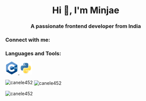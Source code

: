 <h1 align="center">Hi 👋, I'm Minjae</h1>
<h3 align="center">A passionate frontend developer from India</h3>

<h3 align="left">Connect with me:</h3>
<p align="left">
</p>

<h3 align="left">Languages and Tools:</h3>
<p align="left"> <a href="https://www.w3schools.com/cpp/" target="_blank" rel="noreferrer"> <img src="https://raw.githubusercontent.com/devicons/devicon/master/icons/cplusplus/cplusplus-original.svg" alt="cplusplus" width="40" height="40"/> </a> <a href="https://www.python.org" target="_blank" rel="noreferrer"> <img src="https://raw.githubusercontent.com/devicons/devicon/master/icons/python/python-original.svg" alt="python" width="40" height="40"/> </a> </p>

<p><img align="left" src="https://github-readme-stats.vercel.app/api/top-langs?username=canele452&show_icons=true&locale=en&layout=compact" alt="canele452" /></p>

<p>&nbsp;<img align="center" src="https://github-readme-stats.vercel.app/api?username=canele452&show_icons=true&locale=en" alt="canele452" /></p>

<p><img align="center" src="https://github-readme-streak-stats.herokuapp.com/?user=canele452&" alt="canele452" /></p>

